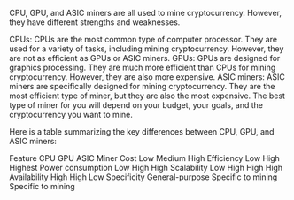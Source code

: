 
CPU, GPU, and ASIC miners are all used to mine cryptocurrency. However, they have different strengths and weaknesses.

CPUs: CPUs are the most common type of computer processor. They are used for a variety of tasks, including mining cryptocurrency. However, they are not as efficient as GPUs or ASIC miners.
GPUs: GPUs are designed for graphics processing. They are much more efficient than CPUs for mining cryptocurrency. However, they are also more expensive.
ASIC miners: ASIC miners are specifically designed for mining cryptocurrency. They are the most efficient type of miner, but they are also the most expensive.
The best type of miner for you will depend on your budget, your goals, and the cryptocurrency you want to mine.

Here is a table summarizing the key differences between CPU, GPU, and ASIC miners:

Feature	              CPU	                 GPU	                ASIC Miner
Cost	              Low	                 Medium	                High
Efficiency	          Low	                 High	                Highest
Power consumption	  Low	                 High	                High
Scalability	Low	      High	                 High                   High
Availability	      High	                 High	                Low
Specificity	          General-purpose	    Specific to mining	    Specific to mining
